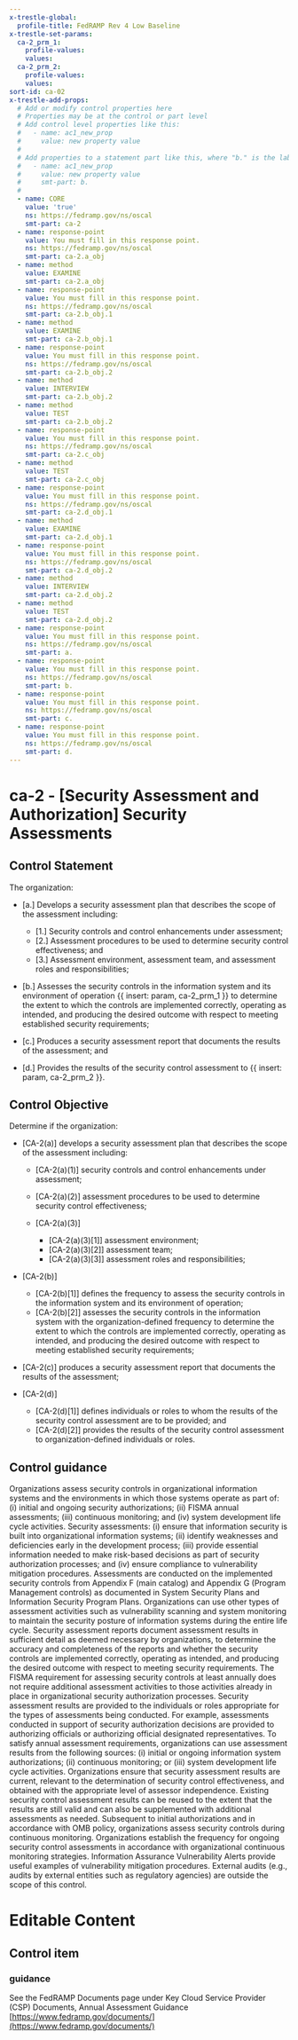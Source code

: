 ```yaml
---
x-trestle-global:
  profile-title: FedRAMP Rev 4 Low Baseline
x-trestle-set-params:
  ca-2_prm_1:
    profile-values:
    values:
  ca-2_prm_2:
    profile-values:
    values:
sort-id: ca-02
x-trestle-add-props:
  # Add or modify control properties here
  # Properties may be at the control or part level
  # Add control level properties like this:
  #   - name: ac1_new_prop
  #     value: new property value
  #
  # Add properties to a statement part like this, where "b." is the label of the target statement part
  #   - name: ac1_new_prop
  #     value: new property value
  #     smt-part: b.
  #
  - name: CORE
    value: 'true'
    ns: https://fedramp.gov/ns/oscal
    smt-part: ca-2
  - name: response-point
    value: You must fill in this response point.
    ns: https://fedramp.gov/ns/oscal
    smt-part: ca-2.a_obj
  - name: method
    value: EXAMINE
    smt-part: ca-2.a_obj
  - name: response-point
    value: You must fill in this response point.
    ns: https://fedramp.gov/ns/oscal
    smt-part: ca-2.b_obj.1
  - name: method
    value: EXAMINE
    smt-part: ca-2.b_obj.1
  - name: response-point
    value: You must fill in this response point.
    ns: https://fedramp.gov/ns/oscal
    smt-part: ca-2.b_obj.2
  - name: method
    value: INTERVIEW
    smt-part: ca-2.b_obj.2
  - name: method
    value: TEST
    smt-part: ca-2.b_obj.2
  - name: response-point
    value: You must fill in this response point.
    ns: https://fedramp.gov/ns/oscal
    smt-part: ca-2.c_obj
  - name: method
    value: TEST
    smt-part: ca-2.c_obj
  - name: response-point
    value: You must fill in this response point.
    ns: https://fedramp.gov/ns/oscal
    smt-part: ca-2.d_obj.1
  - name: method
    value: EXAMINE
    smt-part: ca-2.d_obj.1
  - name: response-point
    value: You must fill in this response point.
    ns: https://fedramp.gov/ns/oscal
    smt-part: ca-2.d_obj.2
  - name: method
    value: INTERVIEW
    smt-part: ca-2.d_obj.2
  - name: method
    value: TEST
    smt-part: ca-2.d_obj.2
  - name: response-point
    value: You must fill in this response point.
    ns: https://fedramp.gov/ns/oscal
    smt-part: a.
  - name: response-point
    value: You must fill in this response point.
    ns: https://fedramp.gov/ns/oscal
    smt-part: b.
  - name: response-point
    value: You must fill in this response point.
    ns: https://fedramp.gov/ns/oscal
    smt-part: c.
  - name: response-point
    value: You must fill in this response point.
    ns: https://fedramp.gov/ns/oscal
    smt-part: d.
---
```


# ca-2 - \[Security Assessment and Authorization\] Security Assessments

## Control Statement

The organization:

- \[a.\] Develops a security assessment plan that describes the scope of the assessment including:

  - \[1.\] Security controls and control enhancements under assessment;
  - \[2.\] Assessment procedures to be used to determine security control effectiveness; and
  - \[3.\] Assessment environment, assessment team, and assessment roles and responsibilities;

- \[b.\] Assesses the security controls in the information system and its environment of operation {{ insert: param, ca-2_prm_1 }} to determine the extent to which the controls are implemented correctly, operating as intended, and producing the desired outcome with respect to meeting established security requirements;

- \[c.\] Produces a security assessment report that documents the results of the assessment; and

- \[d.\] Provides the results of the security control assessment to {{ insert: param, ca-2_prm_2 }}.

## Control Objective

Determine if the organization:

- \[CA-2(a)\] develops a security assessment plan that describes the scope of the assessment including:

  - \[CA-2(a)(1)\] security controls and control enhancements under assessment;
  - \[CA-2(a)(2)\] assessment procedures to be used to determine security control effectiveness;
  - \[CA-2(a)(3)\]

    - \[CA-2(a)(3)[1]\] assessment environment;
    - \[CA-2(a)(3)[2]\] assessment team;
    - \[CA-2(a)(3)[3]\] assessment roles and responsibilities;

- \[CA-2(b)\]

  - \[CA-2(b)[1]\] defines the frequency to assess the security controls in the information system and its environment of operation;
  - \[CA-2(b)[2]\] assesses the security controls in the information system with the organization-defined frequency to determine the extent to which the controls are implemented correctly, operating as intended, and producing the desired outcome with respect to meeting established security requirements;

- \[CA-2(c)\] produces a security assessment report that documents the results of the assessment;

- \[CA-2(d)\]

  - \[CA-2(d)[1]\] defines individuals or roles to whom the results of the security control assessment are to be provided; and
  - \[CA-2(d)[2]\] provides the results of the security control assessment to organization-defined individuals or roles.

## Control guidance

Organizations assess security controls in organizational information systems and the environments in which those systems operate as part of: (i) initial and ongoing security authorizations; (ii) FISMA annual assessments; (iii) continuous monitoring; and (iv) system development life cycle activities. Security assessments: (i) ensure that information security is built into organizational information systems; (ii) identify weaknesses and deficiencies early in the development process; (iii) provide essential information needed to make risk-based decisions as part of security authorization processes; and (iv) ensure compliance to vulnerability mitigation procedures. Assessments are conducted on the implemented security controls from Appendix F (main catalog) and Appendix G (Program Management controls) as documented in System Security Plans and Information Security Program Plans. Organizations can use other types of assessment activities such as vulnerability scanning and system monitoring to maintain the security posture of information systems during the entire life cycle. Security assessment reports document assessment results in sufficient detail as deemed necessary by organizations, to determine the accuracy and completeness of the reports and whether the security controls are implemented correctly, operating as intended, and producing the desired outcome with respect to meeting security requirements. The FISMA requirement for assessing security controls at least annually does not require additional assessment activities to those activities already in place in organizational security authorization processes. Security assessment results are provided to the individuals or roles appropriate for the types of assessments being conducted. For example, assessments conducted in support of security authorization decisions are provided to authorizing officials or authorizing official designated representatives. To satisfy annual assessment requirements, organizations can use assessment results from the following sources: (i) initial or ongoing information system authorizations; (ii) continuous monitoring; or (iii) system development life cycle activities. Organizations ensure that security assessment results are current, relevant to the determination of security control effectiveness, and obtained with the appropriate level of assessor independence. Existing security control assessment results can be reused to the extent that the results are still valid and can also be supplemented with additional assessments as needed. Subsequent to initial authorizations and in accordance with OMB policy, organizations assess security controls during continuous monitoring. Organizations establish the frequency for ongoing security control assessments in accordance with organizational continuous monitoring strategies. Information Assurance Vulnerability Alerts provide useful examples of vulnerability mitigation procedures. External audits (e.g., audits by external entities such as regulatory agencies) are outside the scope of this control.

# Editable Content

<!-- Make additions and edits below -->
<!-- The above represents the contents of the control as received by the profile, prior to additions. -->
<!-- If the profile makes additions to the control, they will appear below. -->
<!-- The above markdown may not be edited but you may edit the content below, and/or introduce new additions to be made by the profile. -->
<!-- If there is a yaml header at the top, parameter values may be edited. Use --set-parameters to incorporate the changes during assembly. -->
<!-- The content here will then replace what is in the profile for this control, after running profile-assemble. -->
<!-- The added parts in the profile for this control are below.  You may edit them and/or add new ones. -->
<!-- Each addition must have a heading either of the form ## Control my_addition_name -->
<!-- or ## Part a. (where the a. refers to one of the control statement labels.) -->
<!-- "## Control" parts are new parts added after the statement part. -->
<!-- "## Part" parts are new parts added into the top-level statement part with that label. -->
<!-- Subparts may be added with nested hash levels of the form ### My Subpart Name -->
<!-- underneath the parent ## Control or ## Part being added -->
<!-- See https://ibm.github.io/compliance-trestle/tutorials/ssp_profile_catalog_authoring/ssp_profile_catalog_authoring for guidance. -->

## Control item

### guidance

See the FedRAMP Documents page under Key Cloud Service Provider (CSP) Documents, Annual Assessment Guidance [https://www.fedramp.gov/documents/](https://www.fedramp.gov/documents/)
